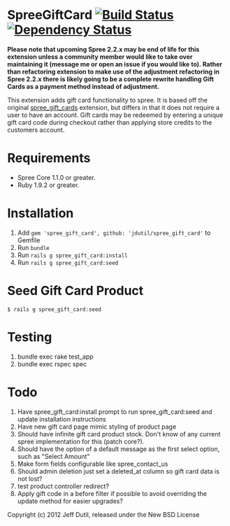 SpreeGiftCard [![Build Status](https://secure.travis-ci.org/jdutil/spree_gift_card.png)](http://travis-ci.org/jdutil/spree_gift_card) [![Dependency Status](https://gemnasium.com/jdutil/spree_gift_card.png?travis)](https://gemnasium.com/jdutil/spree_gift_card)
=============

**Please note that upcoming Spree 2.2.x may be end of life for this extension unless a community member would like to take over maintaining it (message me or open an issue if you would like to).  Rather than refactoring extension to make use of the adjustment refactoring in Spree 2.2.x there is likely going to be a complete rewrite handling Gift Cards as a payment method instead of adjustment.**

This extension adds gift card functionality to spree.  It is based off the original [spree_gift_cards](http://github.com/spree/spree_gift_cards)
extension, but differs in that it does not require a user to have an account.  Gift cards may be redeemed by
entering a unique gift card code during checkout rather than applying store credits to the customers account.

Requirements
============

* Spree Core 1.1.0 or greater.
* Ruby 1.9.2 or greater.

Installation
============

1. Add `gem 'spree_gift_card', github: 'jdutil/spree_gift_card'` to Gemfile
1. Run `bundle`
1. Run `rails g spree_gift_card:install`
1. Run `rails g spree_gift_card:seed`

Seed Gift Card Product
======================

    $ rails g spree_gift_card:seed

Testing
=======

1. bundle exec rake test_app
1. bundle exec rspec spec

Todo
====

1. Have spree_gift_card:install prompt to run spree_gift_card:seed and update installation instructions
1. Have new gift card page mimic styling of product page
1. Should have infinite gift card product stock.  Don't know of any current spree implementation for this (patch core?).
1. Should have the option of a default message as the first select option, such as "Select Amount"
1. Make form fields configurable like spree_contact_us
1. Should admin deletion just set a deleted_at column so gift card data is not lost?
1. test product controller redirect?
1. Apply gift code in a before filter if possible to avoid overriding the update method for easier upgrades?

Copyright (c) 2012 Jeff Dutil, released under the New BSD License

